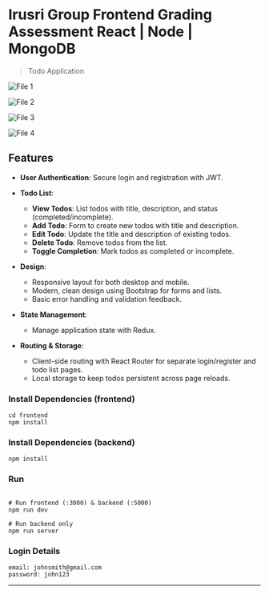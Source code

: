 # Irusri Group Frontend Grading Assessment React | Node | MongoDB

> Todo Application

![File 1](https://drive.google.com/uc?export=view&id=1J0mt7UvEahs4FypTfvtcyw99pS-pf84N)

![File 2](https://drive.google.com/uc?export=view&id=1T0e7s5rOgewAGAPALvjB9d-0qm3VEDZY)

![File 3](https://drive.google.com/uc?export=view&id=1AW00DGTqRdrZuzgxWza4-O9DJKD3PMDf)

![File 4](https://drive.google.com/uc?export=view&id=1Z_Z8jpJZ4JJjtLqqzxH71yBC9hWE9aV7)


## Features

- **User Authentication**: Secure login and registration with JWT.
  
- **Todo List**:
  - **View Todos**: List todos with title, description, and status (completed/incomplete).
  - **Add Todo**: Form to create new todos with title and description.
  - **Edit Todo**: Update the title and description of existing todos.
  - **Delete Todo**: Remove todos from the list.
  - **Toggle Completion**: Mark todos as completed or incomplete.

- **Design**:
  - Responsive layout for both desktop and mobile.
  - Modern, clean design using Bootstrap for forms and lists.
  - Basic error handling and validation feedback.

- **State Management**:
  - Manage application state with Redux.

- **Routing & Storage**:
  - Client-side routing with React Router for separate login/register and todo list pages.
  - Local storage to keep todos persistent across page reloads.



### Install Dependencies (frontend)

```
cd frontend
npm install
```

### Install Dependencies (backend)

```
npm install
```

### Run

```

# Run frontend (:3000) & backend (:5000)
npm run dev

# Run backend only
npm run server
```

### Login Details

```
email: johnsmith@gmail.com
password: john123
```


---

